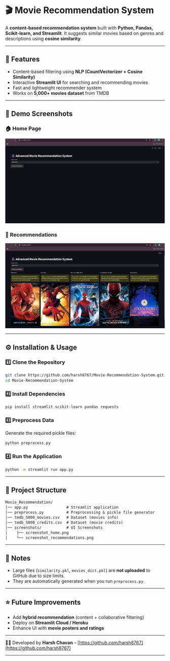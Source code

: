 

# 🎬 Movie Recommendation System

A **content-based recommendation system** built with **Python, Pandas, Scikit-learn, and Streamlit**.
It suggests similar movies based on genres and descriptions using **cosine similarity**.

---

## 📌 Features

* Content-based filtering using **NLP (CountVectorizer + Cosine Similarity)**
* Interactive **Streamlit UI** for searching and recommending movies
* Fast and lightweight recommender system
* Works on **5,000+ movies dataset** from TMDB

---

## 🚀 Demo Screenshots

### 🏠 Home Page

![Home Page](screenshots/screenshot_home.png)

### 🎥 Recommendations

![Recommendations](screenshots/screenshot_recommendations.png)

---

## ⚙️ Installation & Usage

### 1️⃣ Clone the Repository

```bash
git clone https://github.com/harsh8767/Movie-Recommendation-System.git
cd Movie-Recommendation-System
```

### 2️⃣ Install Dependencies

```bash
pip install streamlit scikit-learn pandas requests
```

### 3️⃣ Preprocess Data

Generate the required pickle files:

```bash
python preprocess.py
```

### 4️⃣ Run the Application

```bash
python -m streamlit run app.py
```

---

## 📂 Project Structure

```
Movie_Recommendation/
│── app.py                 # Streamlit application
│── preprocess.py          # Preprocessing & pickle file generator
│── tmdb_5000_movies.csv   # Dataset (movies info)
│── tmdb_5000_credits.csv  # Dataset (movie credits)
│── screenshots/           # UI Screenshots
│    ├── screenshot_home.png
│    └── screenshot_recommendations.png
```

---

## 📝 Notes

* Large files (`similarity.pkl`, `movies_dict.pkl`) are **not uploaded** to GitHub due to size limits.
* They are automatically generated when you run `preprocess.py`.

---

## ⭐ Future Improvements

* Add **hybrid recommendation** (content + collaborative filtering)
* Deploy on **Streamlit Cloud / Heroku**
* Enhance UI with **movie posters and ratings**

---

👨‍💻 Developed by **Harsh Chavan** – [https://github.com/harsh8767](https://github.com/harsh8767)

---


